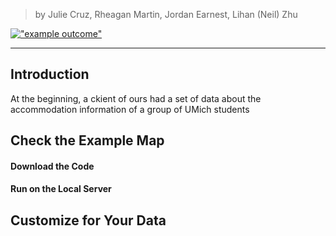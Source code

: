 
>by Julie Cruz, Rheagan Martin, Jordan Earnest, Lihan (Neil) Zhu

[!["example outcome"](https://github.com/clarkdatalabs/time_filter_map/blob/master/MapSite/img/Final1.png )](https://clarkdatalabs.github.io/time_filter_map/MapSite)
___

## Introduction
At the beginning, a ckient of ours had a set of data about the accommodation information of a group of UMich students

## Check the Example Map

#### Download the Code

#### Run on the Local Server


## Customize for Your Data
